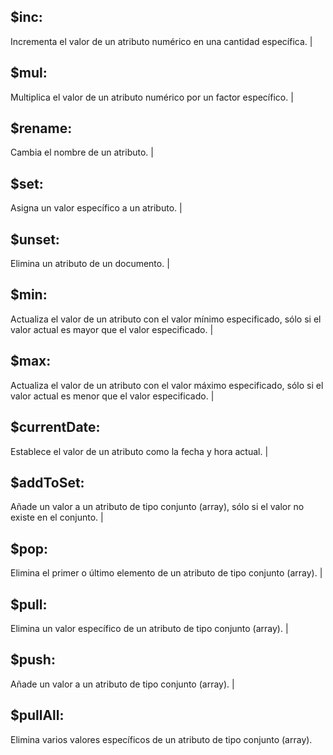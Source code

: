
##  $inc:

 Incrementa el valor de un atributo numérico en una cantidad específica. |

##  $mul:

 Multiplica el valor de un atributo numérico por un factor específico. |

##  $rename: 

Cambia el nombre de un atributo. |

##  $set: 

Asigna un valor específico a un atributo. |

##  $unset: 

Elimina un atributo de un documento. |

##  $min: 

Actualiza el valor de un atributo con el valor mínimo especificado, sólo si el valor actual es mayor que el valor especificado. |

##  $max:

Actualiza el valor de un atributo con el valor máximo especificado, sólo si el valor actual es menor que el valor especificado. |

##  $currentDate: 

Establece el valor de un atributo como la fecha y hora actual. |

##  $addToSet: 

Añade un valor a un atributo de tipo conjunto (array), sólo si el valor no existe en el conjunto. |

##  $pop: 

Elimina el primer o último elemento de un atributo de tipo conjunto (array). |

##  $pull: 

Elimina un valor específico de un atributo de tipo conjunto (array). |

##  $push: 

Añade un valor a un atributo de tipo conjunto (array). |

##  $pullAll: 

Elimina varios valores específicos de un atributo de tipo conjunto (array).